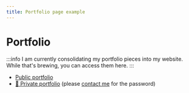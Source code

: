```yaml
---
title: Portfolio page example
---
```


# Portfolio

:::info
I am currently consolidating my portfolio pieces into my website. While that's brewing, you can access them here.
:::

* [Public portfolio](https://ridzwanharon.wordpress.com)
* <a href="https://elegant-dasik-55c6c4.netlify.app/private-portfolio/" target="_blank">🔐 Private portfolio</a> (please <a href="mailto:rdzwn.hrn@gmail.com">contact me</a> for the password)